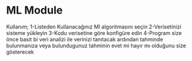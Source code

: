 # ML Module
Kullanım;
1-Listeden Kullanacağınız Ml algoritmasını seçin
2-Verisetinizi sisteme yükleyin
3-Kodu verisetine göre konfigüre edin
4-Program size önce basit bi veri analizi ile verinizi tanıtacak ardından tahminde bulunmanıza veya bulundugunuz tahminin evet mi hayır mı olduğunu size gösterecek
